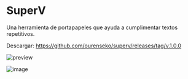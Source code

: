 # SuperV
Una herramienta de portapapeles que ayuda a cumplimentar textos repetitivos.

Descargar: https://github.com/ourenseko/superv/releases/tag/v.1.0.0

![preview](https://github.com/user-attachments/assets/967f376b-ae64-458d-a842-d476cd9feb9f) 

![image](https://github.com/user-attachments/assets/c86dfbf2-7d05-4656-9e00-fab895fe35ed)
